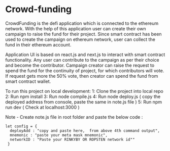 # Crowd-funding

CrowdFunding is the defi application which is connected to the ethereum network.
With the help of this application user can create their own campaign to raise the fund for their project.
Since smart contract has been used to create the campaign on ethereum network, user can collect the fund in their ethereum account.
                
Application UI is based on react.js and next.js to interact with smart contract functionality. Any user can contribute
to the campaign as per their choice and become the contributor. Campaign creator can raise the request to spend the fund
for the continuity of project, for which contributors will vote. If request gets more the 50% vote, then creator can spend the fund from smart contract wallet.


To run this project on local development:
1:  Clone the project into local repo
2:  Run npm install
3:  Run node compile.js
4:  Run node deploy.js ( copy the deployed address from console, paste the same in note.js file )
5:  Run npm run dev ( Check at localhost:3000 )

Note - Create note.js file in root folder and paste the below code :
  
    let config = {
      deployAdd : "copy and paste here,  from above 4th command output",
      mnemonic : "paste your meta mask mnemonic",
      networkID : "Paste your RINKYBY OR ROPSTEN network id""
     }
